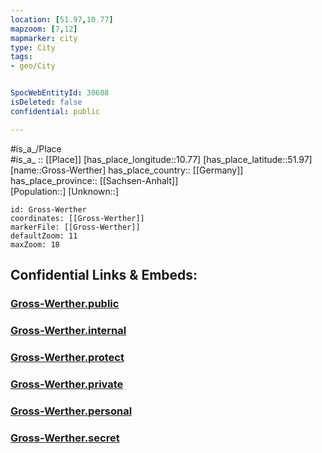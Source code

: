 ```yaml
---
location: [51.97,10.77] 
mapzoom: [7,12] 
mapmarker: city 
type: City
tags:
- geo/City


SpocWebEntityId: 30608
isDeleted: false
confidential: public

---
```

#is_a_/Place  
#is_a_ :: [[Place]] 
[has_place_longitude::10.77] 
[has_place_latitude::51.97] 
[name::Gross-Werther] 
has_place_country:: [[Germany]]  
has_place_province:: [[Sachsen-Anhalt]]  
[Population::] 
[Unknown::] 


```leaflet
id: Gross-Werther
coordinates: [[Gross-Werther]] 
markerFile: [[Gross-Werther]] 
defaultZoom: 11 
maxZoom: 18
```


## Confidential Links & Embeds: 

### [Gross-Werther.public](/_public/\Earth\Continent\Europe\Europe~Central\Germany\Germany~East\Sachsen-Anhalt\counties~SA\Harz\cities~Harz\Osterwieck\CityGross-Werther.public.md) 

### [Gross-Werther.internal](/_internal/\Earth\Continent\Europe\Europe~Central\Germany\Germany~East\Sachsen-Anhalt\counties~SA\Harz\cities~Harz\Osterwieck\CityGross-Werther.internal.md) 

### [Gross-Werther.protect](/_protect/\Earth\Continent\Europe\Europe~Central\Germany\Germany~East\Sachsen-Anhalt\counties~SA\Harz\cities~Harz\Osterwieck\CityGross-Werther.protect.md) 

### [Gross-Werther.private](/_private/\Earth\Continent\Europe\Europe~Central\Germany\Germany~East\Sachsen-Anhalt\counties~SA\Harz\cities~Harz\Osterwieck\CityGross-Werther.private.md) 

### [Gross-Werther.personal](/_personal/\Earth\Continent\Europe\Europe~Central\Germany\Germany~East\Sachsen-Anhalt\counties~SA\Harz\cities~Harz\Osterwieck\CityGross-Werther.personal.md) 

### [Gross-Werther.secret](/_secret/\Earth\Continent\Europe\Europe~Central\Germany\Germany~East\Sachsen-Anhalt\counties~SA\Harz\cities~Harz\Osterwieck\CityGross-Werther.secret.md)

